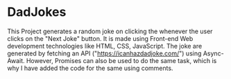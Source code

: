 # DadJokes
This Project generates a random joke on clicking the whenever the user clicks on the "Next Joke" button. It is made using Front-end Web development technologies like HTML, CSS, JavaScript. The joke are generated by fetching an API ("https://icanhazdadjoke.com/") using Async-Await. However, Promises can also be used to do the same task, which is why I have added the code for the same using comments.
